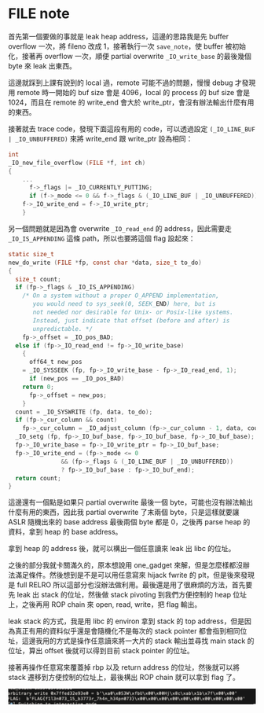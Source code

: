 # FILE note

首先第一個要做的事就是 leak heap address，這邊的思路我是先 buffer overflow 一次，將 fileno 改成 1，接著執行一次 `save_note`，使 buffer 被初始化，接著再 overflow 一次，順便 partial overwrite `_IO_write_base` 的最後幾個 byte 來 leak 出東西。

這邊就踩到上課有說到的 local 過，remote 可能不過的問題，慢慢 debug 才發現用 remote 時一開始的 buf size 會是 4096，local 的 process 的 buf size 會是 1024，而且在 remote 的 write_end 會大於 write_ptr，會沒有辦法輸出什麼有用的東西。

接著就去 trace code，發現下面這段有用的 code，可以透過設定 `(_IO_LINE_BUF | _IO_UNBUFFERED)` 來將 write_end 跟 write_ptr 設為相同：

```c
int
_IO_new_file_overflow (FILE *f, int ch)
{
	...
      f->_flags |= _IO_CURRENTLY_PUTTING;
      if (f->_mode <= 0 && f->_flags & (_IO_LINE_BUF | _IO_UNBUFFERED))
	f->_IO_write_end = f->_IO_write_ptr;
    }
```

另一個問題就是因為會 overwrite `_IO_read_end` 的 address，因此需要走 `_IO_IS_APPENDING` 這條 path，所以也要將這個 flag 設起來：

```c
static size_t
new_do_write (FILE *fp, const char *data, size_t to_do)
{
  size_t count;
  if (fp->_flags & _IO_IS_APPENDING)
    /* On a system without a proper O_APPEND implementation,
       you would need to sys_seek(0, SEEK_END) here, but is
       not needed nor desirable for Unix- or Posix-like systems.
       Instead, just indicate that offset (before and after) is
       unpredictable. */
    fp->_offset = _IO_pos_BAD;
  else if (fp->_IO_read_end != fp->_IO_write_base)
    {
      off64_t new_pos
	= _IO_SYSSEEK (fp, fp->_IO_write_base - fp->_IO_read_end, 1);
      if (new_pos == _IO_pos_BAD)
	return 0;
      fp->_offset = new_pos;
    }
  count = _IO_SYSWRITE (fp, data, to_do);
  if (fp->_cur_column && count)
    fp->_cur_column = _IO_adjust_column (fp->_cur_column - 1, data, count) + 1;
  _IO_setg (fp, fp->_IO_buf_base, fp->_IO_buf_base, fp->_IO_buf_base);
  fp->_IO_write_base = fp->_IO_write_ptr = fp->_IO_buf_base;
  fp->_IO_write_end = (fp->_mode <= 0
		       && (fp->_flags & (_IO_LINE_BUF | _IO_UNBUFFERED))
		       ? fp->_IO_buf_base : fp->_IO_buf_end);
  return count;
}
```

這邊還有一個點是如果只 partial overwrite 最後一個 byte，可能也沒有辦法輸出什麼有用的東西，因此我 partial overwrite 了末兩個 byte，只是這樣就要讓 ASLR 隨機出來的 base address 最後兩個 byte 都是 0，之後再 parse heap 的資料，拿到 heap 的 base address。

拿到 heap 的 address 後，就可以構出一個任意讀來 leak 出 libc 的位址。

之後的部分我就卡關滿久的，原本想說用 one_gadget 來解，但是怎麼樣都沒辦法滿足條件。然後想到是不是可以用任意寫來 hijack fwrite 的 plt，但是後來發現是 full RELRO 所以這部分也沒辦法做利用。最後還是用了很麻煩的方法，首先要先 leak 出 stack 的位址，然後做 stack pivoting 到我們方便控制的 heap 位址上，之後再用 ROP chain 來 open, read, write，把 flag 輸出。

leak stack 的方式，我是用 libc 的 environ 拿到 stack 的 top address，但是因為真正有用的資料似乎還是會隨機化不是每次的 stack pointer 都會指到相同位址，這邊我用的方式是操作任意讀來將一大片的 stack 輸出並尋找 main stack 的位址，算出 offset 後就可以得到目前 stack pointer 的位址。

接著再操作任意寫來覆蓋掉 rbp 以及 return address 的位址，然後就可以將 stack 遷移到方便控制的位址上，最後構出 ROP chain 就可以拿到 flag 了。

![image-20220112004431134](img/image-20220112004431134.png)
